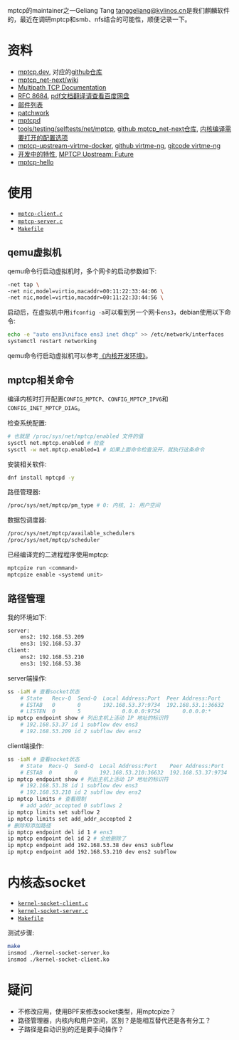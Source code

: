 mptcp的maintainer之一Geliang Tang <tanggeliang@kylinos.cn>是我们麒麟软件的，最近在调研mptcp和smb、nfs结合的可能性，顺便记录一下。

# 资料

- [mptcp.dev](https://www.mptcp.dev/), 对应的[github仓库](https://github.com/multipath-tcp/mptcp.dev)
- [mptcp_net-next/wiki](https://github.com/multipath-tcp/mptcp_net-next/wiki)
- [Multipath TCP Documentation](https://mptcp-apps.github.io/mptcp-doc/)
- [RFC 8684](https://www.rfc-editor.org/rfc/rfc8684.html), [pdf文档翻译请查看百度网盘](https://chenxiaosong.com/baidunetdisk)
- [邮件列表](https://lore.kernel.org/mptcp/)
- [patchwork](https://patchwork.kernel.org/project/mptcp/list/)
- [mptcpd](https://github.com/multipath-tcp/mptcpd)
- [tools/testing/selftests/net/mptcp](https://github.com/torvalds/linux/tree/master/tools/testing/selftests/net/mptcp), [github mptcp_net-next仓库](https://github.com/multipath-tcp/mptcp_net-next/tree/export/tools/testing/selftests/net/mptcp), [内核编译需要打开的配置选项](https://github.com/multipath-tcp/mptcp_net-next/blob/export/tools/testing/selftests/net/mptcp/config)
- [mptcp-upstream-virtme-docker](https://github.com/multipath-tcp/mptcp-upstream-virtme-docker), [github virtme-ng](https://github.com/arighi/virtme-ng), [gitcode virtme-ng](https://gitcode.com/gh_mirrors/vi/virtme-ng)
- [开发中的特性](https://github.com/multipath-tcp/mptcp_net-next/projects?query=is%3Aopen), [MPTCP Upstream: Future](https://github.com/orgs/multipath-tcp/projects/1/views/1)
- [mptcp-hello](https://github.com/mptcp-apps/mptcp-hello/)

# 使用

- [`mptcp-client.c`](https://gitee.com/chenxiaosonggitee/blog/blob/master/course/kernel/src/mptcp/mptcp-client.c)
- [`mptcp-server.c`](https://gitee.com/chenxiaosonggitee/blog/blob/master/course/kernel/src/mptcp/mptcp-server.c)
- [`Makefile`](https://gitee.com/chenxiaosonggitee/blog/blob/master/course/kernel/src/mptcp/Makefile)

## qemu虚拟机

qemu命令行启动虚拟机时，多个网卡的启动参数如下:
```sh
-net tap \
-net nic,model=virtio,macaddr=00:11:22:33:44:06 \
-net nic,model=virtio,macaddr=00:11:22:33:44:56 \
```

启动后，在虚拟机中用`ifconfig -a`可以看到另一个网卡`ens3`，debian使用以下命令:
```sh
echo -e "auto ens3\niface ens3 inet dhcp" >> /etc/network/interfaces
systemctl restart networking
```

qemu命令行启动虚拟机可以参考[《内核开发环境》](https://chenxiaosong.com/course/kernel/dev-environment.html)。

## mptcp相关命令

编译内核时打开配置`CONFIG_MPTCP`、`CONFIG_MPTCP_IPV6`和`CONFIG_INET_MPTCP_DIAG`。

检查系统配置:
```sh
# 也就是 /proc/sys/net/mptcp/enabled 文件的值
sysctl net.mptcp.enabled # 检查
sysctl -w net.mptcp.enabled=1 # 如果上面命令检查没开，就执行这条命令
```

安装相关软件:
```sh
dnf install mptcpd -y
```

路径管理器:
```sh
/proc/sys/net/mptcp/pm_type # 0: 内核, 1: 用户空间
```

数据包调度器:
```sh
/proc/sys/net/mptcp/available_schedulers
/proc/sys/net/mptcp/scheduler
```

已经编译完的二进程程序使用mptcp:
```sh
mptcpize run <command>
mptcpize enable <systemd unit>
```

## 路径管理

我的环境如下:
```sh
server:
    ens2: 192.168.53.209
    ens3: 192.168.53.37
client:
    ens2: 192.168.53.210
    ens3: 192.168.53.38
```

server端操作:
```sh
ss -iaM # 查看socket状态
    # State   Recv-Q  Send-Q  Local Address:Port  Peer Address:Port
    # ESTAB   0       0       192.168.53.37:9734  192.168.53.1:36632
    # LISTEN  0       5             0.0.0.0:9734       0.0.0.0:*
ip mptcp endpoint show # 列出主机上活动 IP 地址的标识符
    # 192.168.53.37 id 1 subflow dev ens3
    # 192.168.53.209 id 2 subflow dev ens2
```

client端操作:
```sh
ss -iaM # 查看socket状态
    # State  Recv-Q  Send-Q  Local Address:Port    Peer Address:Port
    # ESTAB  0       0       192.168.53.210:36632  192.168.53.37:9734
ip mptcp endpoint show # 列出主机上活动 IP 地址的标识符
    # 192.168.53.38 id 1 subflow dev ens3
    # 192.168.53.210 id 2 subflow dev ens2
ip mptcp limits # 查看限制
    # add_addr_accepted 0 subflows 2
ip mptcp limits set subflow 2
ip mptcp limits set add_addr_accepted 2
# 删除和添加路径
ip mptcp endpoint del id 1 # ens3
ip mptcp endpoint del id 2 # 全给删除了
ip mptcp endpoint add 192.168.53.38 dev ens3 subflow
ip mptcp endpoint add 192.168.53.210 dev ens2 subflow
```

# 内核态socket

- [`kernel-socket-client.c`](https://gitee.com/chenxiaosonggitee/blog/blob/master/course/kernel/src/kernel-socket/kernel-socket-client.c)
- [`kernel-socket-server.c`](https://gitee.com/chenxiaosonggitee/blog/blob/master/course/kernel/src/kernel-socket/kernel-socket-server.c)
- [`Makefile`](https://gitee.com/chenxiaosonggitee/blog/blob/master/course/kernel/src/kernel-socket/Makefile)

测试步骤:
```sh
make
insmod ./kernel-socket-server.ko
insmod ./kernel-socket-client.ko
```

#  疑问

- 不修改应用，使用BPF来修改socket类型，用mptcpize？
- 路径管理器，内核内和用户空间，区别？是能相互替代还是各有分工？
- 子路径是自动识别的还是要手动操作？

